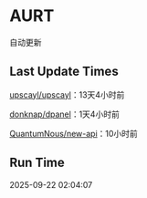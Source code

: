# AURT

自动更新


## Last Update Times

[upscayl/upscayl](https://github.com/upscayl/upscayl)：13天4小时前

[donknap/dpanel](https://github.com/donknap/dpanel)：1天4小时前

[QuantumNous/new-api](https://github.com/QuantumNous/new-api)：10小时前


## Run Time
2025-09-22 02:04:07

